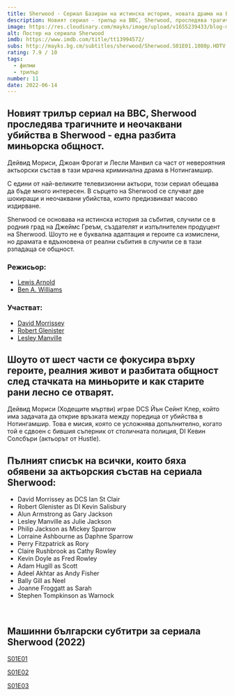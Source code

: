 ```yaml
---
title: Sherwood - Сериал Базиран на истинска история, новата драма на BBC
description: Новият сериал - трилър на BBC, Sherwood, проследява трагичните и неочаквани убийства в Sherwood - една разбита миньорска общност.
image: https://res.cloudinary.com/mayks/image/upload/v1655239433/blog-mayks/movies/sherwood/mpv-shot0002_jjdrkp.webp
alt: Постер на сериала Sherwood
imdb: https://www.imdb.com/title/tt13994572/
subs: http://mayks.bg.cm/subtitles/sherwood/Sherwood.S01E01.1080p.HDTV.H264-ORGANiC.zip
rating: 7.9 / 10
tags:
  - филми
  - трилър
number: 11
date: 2022-06-14
---
```


## Новият трилър сериал на BBC, Sherwood проследява трагичните и неочаквани убийства в Sherwood - една разбита миньорска общност.

Дейвид Мориси, Джоан Фрогат и Лесли Манвил са част от невероятния актьорски състав в тази мрачна криминална драма в Нотингамшир.  

С едини от най-великите телевизионни актьори, този сериал обещава да бъде много интересен. В сърцето на Sherwood се случват две шокиращи и неочаквани убийства, които предизвикват масово издирване.  

Sherwood се основава на истинска история за събития, случили се в родния град на Джеймс Греъм, създателят и изпълнителен продуцент на Sherwood. Шоуто не е буквална адаптация и героите са измислени, но драмата е вдъхновена от реални събития в случили се в тази рзпадаща се общност.


### Режисьор:

-   [Lewis Arnold](https://www.imdb.com/name/nm3285219)
-   [Ben A. Williams](https://www.imdb.com/name/nm3605431)


### Участват:

-   [David Morrissey](https://www.imdb.com/name/nm0607375)
-   [Robert Glenister](https://www.imdb.com/name/nm0322563)
-   [Lesley Manville](https://www.imdb.com/name/nm0544334)

<article-image 
  thumb="https://res.cloudinary.com/mayks/image/upload/v1655239433/blog-mayks/movies/sherwood/mpv-shot0007_o1wslg.webp"
  src="https://res.cloudinary.com/mayks/image/upload/v1655239433/blog-mayks/movies/sherwood/mpv-shot0007_o1wslg.webp"
  alt="Сериалът Sherwood (2022)"
/></article-image>
<article-image 
  thumb="https://res.cloudinary.com/mayks/image/upload/v1655239433/blog-mayks/movies/sherwood/mpv-shot0005_xzusxi.webp"
  src="https://res.cloudinary.com/mayks/image/upload/v1655239433/blog-mayks/movies/sherwood/mpv-shot0005_xzusxi.webp"
  alt="Сериалът Sherwood (2022)"
/></article-image>
<article-image 
  thumb="https://res.cloudinary.com/mayks/image/upload/v1655239433/blog-mayks/movies/sherwood/mpv-shot0011_yzgkdl.webp"
  src="https://res.cloudinary.com/mayks/image/upload/v1655239433/blog-mayks/movies/sherwood/mpv-shot0011_yzgkdl.webp"
  alt="Сериалът Sherwood (2022)"
/></article-image>
<article-image 
  thumb="https://res.cloudinary.com/mayks/image/upload/v1655239433/blog-mayks/movies/sherwood/mpv-shot0010_u3z8m4.webp"
  src="https://res.cloudinary.com/mayks/image/upload/v1655239433/blog-mayks/movies/sherwood/mpv-shot0010_u3z8m4.webp"
  alt="Сериалът Sherwood (2022)"
/></article-image>


## Шоуто от шест части се фокусира върху героите, реалния живот и разбитата общност след стачката на миньорите и как старите рани лесно се отварят.  

Дейвид Мориси (Ходещите мъртви) играе DCS Йън Сейнт Клер, който има задачата да открие връзката между поредица от убийства в Нотингамшир. Това е мисия, която се усложнява допълнително, когато той е сдвоен с бившия съперник от столичната полиция, DI Кевин Солсбъри (актьорът от Hustle).

## Пълният списък на всички, които бяха обявени за актьорския състав на сериала Sherwood:

* David Morrissey as DCS Ian St Clair
* Robert Glenister as DI Kevin Salisbury
* Alun Armstrong as Gary Jackson
* Lesley Manville as Julie Jackson
* Philip Jackson as Mickey Sparrow
* Lorraine Ashbourne as Daphne Sparrow
* Perry Fitzpatrick as Rory
* Claire Rushbrook as Cathy Rowley
* Kevin Doyle as Fred Rowley
* Adam Hugill as Scott
* Adeel Akhtar as Andy Fisher
* Bally Gill as Neel
* Joanne Froggatt as Sarah
* Stephen Tompkinson as Warnock

<br>

## Машинни български субтитри за сериала Sherwood (2022)  

[S01E01](http://mayks.bg.cm/subtitles/sherwood/Sherwood.S01E01.1080p.HDTV.H264-ORGANiC.zip)  

[S01E02](http://mayks.bg.cm/subtitles/sherwood/Sherwood.S01E02.1080p.HDTV.H264-ORGANiC.zip)  

[S01E03](http://mayks.bg.cm/subtitles/sherwood/Sherwood.2022.S01E03.1080p.HDTV.H264-ORGANiC.zip)
